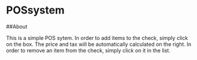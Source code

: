 # POSsystem

##About

  This is a simple POS sytem. In order to add items to the check, simply click on the box. The price and tax will be automatically calculated on the right. In order to remove an item from the check, simply click on it in the list.
